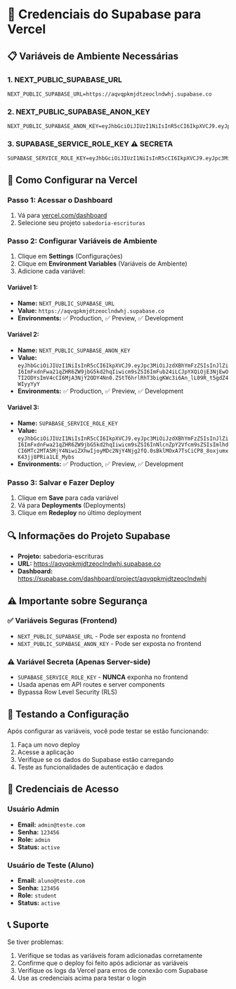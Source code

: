 # 🔐 Credenciais do Supabase para Vercel

## 📋 Variáveis de Ambiente Necessárias

### 1. **NEXT_PUBLIC_SUPABASE_URL**
```
NEXT_PUBLIC_SUPABASE_URL=https://aqvqpkmjdtzeoclndwhj.supabase.co
```

### 2. **NEXT_PUBLIC_SUPABASE_ANON_KEY**
```
NEXT_PUBLIC_SUPABASE_ANON_KEY=eyJhbGciOiJIUzI1NiIsInR5cCI6IkpXVCJ9.eyJpc3MiOiJzdXBhYmFzZSIsInJlZiI6ImFxdnFwa21qZHR6ZW9jbG5kd2hqIiwicm9sZSI6ImFub24iLCJpYXQiOjE3NjEwOTI2ODYsImV4cCI6MjA3NjY2ODY4Nn0.ZStT6hrlRhT3bigKWc3i6An_lL09R_t5gdZ4WIyyYyY
```

### 3. **SUPABASE_SERVICE_ROLE_KEY** ⚠️ SECRETA
```
SUPABASE_SERVICE_ROLE_KEY=eyJhbGciOiJIUzI1NiIsInR5cCI6IkpXVCJ9.eyJpc3MiOiJzdXBhYmFzZSIsInJlZiI6ImFxdnFwa21qZHR6ZW9jbG5kd2hqIiwicm9sZSI6InNlcnZpY2Vfcm9sZSIsImlhdCI6MTc2MTA5MjY4NiwiZXhwIjoyMDc2NjY4Njg2fQ.0sBklMOxA7TsCiCP8_8oxjumxK43jj8PRia1LE_Mybs
```

## 🚀 Como Configurar na Vercel

### Passo 1: Acessar o Dashboard
1. Vá para [vercel.com/dashboard](https://vercel.com/dashboard)
2. Selecione seu projeto `sabedoria-escrituras`

### Passo 2: Configurar Variáveis de Ambiente
1. Clique em **Settings** (Configurações)
2. Clique em **Environment Variables** (Variáveis de Ambiente)
3. Adicione cada variável:

#### Variável 1:
- **Name:** `NEXT_PUBLIC_SUPABASE_URL`
- **Value:** `https://aqvqpkmjdtzeoclndwhj.supabase.co`
- **Environments:** ✅ Production, ✅ Preview, ✅ Development

#### Variável 2:
- **Name:** `NEXT_PUBLIC_SUPABASE_ANON_KEY`
- **Value:** `eyJhbGciOiJIUzI1NiIsInR5cCI6IkpXVCJ9.eyJpc3MiOiJzdXBhYmFzZSIsInJlZiI6ImFxdnFwa21qZHR6ZW9jbG5kd2hqIiwicm9sZSI6ImFub24iLCJpYXQiOjE3NjEwOTI2ODYsImV4cCI6MjA3NjY2ODY4Nn0.ZStT6hrlRhT3bigKWc3i6An_lL09R_t5gdZ4WIyyYyY`
- **Environments:** ✅ Production, ✅ Preview, ✅ Development

#### Variável 3:
- **Name:** `SUPABASE_SERVICE_ROLE_KEY`
- **Value:** `eyJhbGciOiJIUzI1NiIsInR5cCI6IkpXVCJ9.eyJpc3MiOiJzdXBhYmFzZSIsInJlZiI6ImFxdnFwa21qZHR6ZW9jbG5kd2hqIiwicm9sZSI6InNlcnZpY2Vfcm9sZSIsImlhdCI6MTc2MTA5MjY4NiwiZXhwIjoyMDc2NjY4Njg2fQ.0sBklMOxA7TsCiCP8_8oxjumxK43jj8PRia1LE_Mybs`
- **Environments:** ✅ Production, ✅ Preview, ✅ Development

### Passo 3: Salvar e Fazer Deploy
1. Clique em **Save** para cada variável
2. Vá para **Deployments** (Deployments)
3. Clique em **Redeploy** no último deployment

## 🔍 Informações do Projeto Supabase

- **Projeto:** sabedoria-escrituras
- **URL:** https://aqvqpkmjdtzeoclndwhj.supabase.co
- **Dashboard:** https://supabase.com/dashboard/project/aqvqpkmjdtzeoclndwhj

## ⚠️ Importante sobre Segurança

### ✅ Variáveis Seguras (Frontend)
- `NEXT_PUBLIC_SUPABASE_URL` - Pode ser exposta no frontend
- `NEXT_PUBLIC_SUPABASE_ANON_KEY` - Pode ser exposta no frontend

### ⚠️ Variável Secreta (Apenas Server-side)
- `SUPABASE_SERVICE_ROLE_KEY` - **NUNCA** exponha no frontend
- Usada apenas em API routes e server components
- Bypassa Row Level Security (RLS)

## 🧪 Testando a Configuração

Após configurar as variáveis, você pode testar se estão funcionando:

1. Faça um novo deploy
2. Acesse a aplicação
3. Verifique se os dados do Supabase estão carregando
4. Teste as funcionalidades de autenticação e dados

## 👤 Credenciais de Acesso

### Usuário Admin
- **Email:** `admin@teste.com`
- **Senha:** `123456`
- **Role:** `admin`
- **Status:** `active`

### Usuário de Teste (Aluno)
- **Email:** `aluno@teste.com`
- **Senha:** `123456`
- **Role:** `student`
- **Status:** `active`

## 📞 Suporte

Se tiver problemas:
1. Verifique se todas as variáveis foram adicionadas corretamente
2. Confirme que o deploy foi feito após adicionar as variáveis
3. Verifique os logs da Vercel para erros de conexão com Supabase
4. Use as credenciais acima para testar o login
